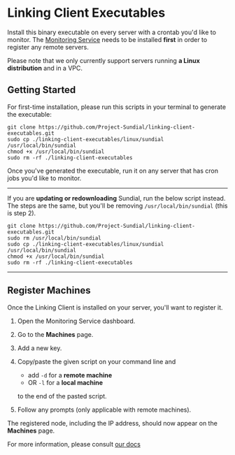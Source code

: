 # Linking Client Executables
Install this binary executable on every server with a crontab you'd like to monitor. The [Monitoring Service](https://github.com/Project-Sundial/server) needs to be installed **first** in order to register any remote servers.

Please note that we only currently support servers running **a Linux distribution** and in a VPC.


## Getting Started
For first-time installation, please run this scripts in your terminal to generate the executable:

```
git clone https://github.com/Project-Sundial/linking-client-executables.git
sudo cp ./linking-client-executables/linux/sundial /usr/local/bin/sundial
chmod +x /usr/local/bin/sundial
sudo rm -rf ./linking-client-executables
```

Once you've generated the executable, run it on any server that has cron jobs you'd like to monitor.

****

If you are **updating or redownloading** Sundial, run the below script instead.
The steps are the same, but you'll be removing `/usr/local/bin/sundial` (this is step 2).

```
git clone https://github.com/Project-Sundial/linking-client-executables.git
sudo rm /usr/local/bin/sundial
sudo cp ./linking-client-executables/linux/sundial /usr/local/bin/sundial
chmod +x /usr/local/bin/sundial
sudo rm -rf ./linking-client-executables
```

****

## Register Machines
Once the Linking Client is installed on your server, you'll want to register it.

1. Open the Monitoring Service dashboard.
2. Go to the **Machines** page.
3. Add a new key.
4. Copy/paste the given script on your command line and
   - add `-d` for a **remote machine**
   - OR `-l` for a **local machine**

   to the end of the pasted script.
6. Follow any prompts (only applicable with remote machines).

The registered node, including the IP address, should now appear on the **Machines** page.

For more information, please consult [our docs](https://sundial-docs.notion.site/Documentation-30c6f3cb1290473687ef55f8e4142e2e?pvs=4)
